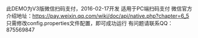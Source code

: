 此DEMO为V3版微信扫码支付，2016-02-17开发
适用于PC端扫码支付
微信官方介绍地址：https://pay.weixin.qq.com/wiki/doc/api/native.php?chapter=6_5
只需修改config.properties文件配置，即可成功运行
有问题请联系QQ：875569847